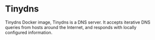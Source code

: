 # Tinydns
Tinydns Docker image, Tinydns is a DNS server. It accepts iterative DNS queries from hosts around the Internet, and responds with locally configured information.
